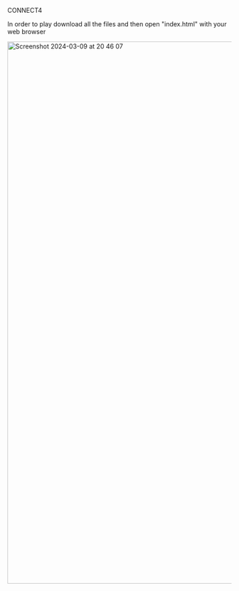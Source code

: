 CONNECT4

In order to play download all the files and then open "index.html" with your web browser




<img width="1218" alt="Screenshot 2024-03-09 at 20 46 07" src="https://github.com/ValerianArdelean/connect4/assets/63608555/1e842933-4e6e-47f2-b056-5f59cad24b1b">
